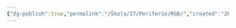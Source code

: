 ```yaml
---
{"dg-publish":true,"permalink":"/Škola/IT/Periferie/RGB/","created":"2024-03-18T20:55:13.439+01:00","updated":"2024-03-13T18:12:38.880+01:00"}
---
```



